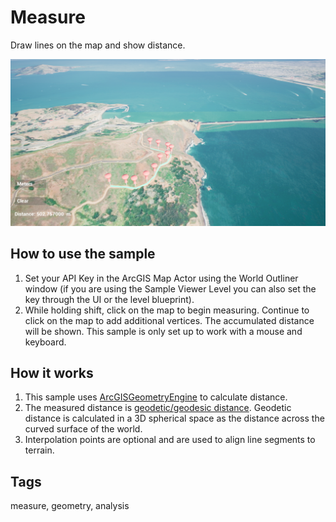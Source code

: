 # Measure

Draw lines on the map and show distance.

![Measure](Measure.png)

## How to use the sample

1. Set your API Key in the ArcGIS Map Actor using the World Outliner window (if you are using the Sample Viewer Level you can also set the key through the UI or the level blueprint).
2. While holding shift, click on the map to begin measuring. Continue to click on the map to add additional vertices. The accumulated distance will be shown. This sample is only set up to work with a mouse and keyboard.

## How it works

1. This sample uses [ArcGISGeometryEngine](https://developers.arcgis.com/unity/api-reference/gameengine/geometry/arcgisgeometryengine#distancegeodetic) to calculate distance. 
2. The measured distance is [geodetic/geodesic distance](https://pro.arcgis.com/en/pro-app/2.8/tool-reference/spatial-analyst/geodesic-versus-planar-distance.htm). Geodetic distance is calculated in a 3D spherical space as the distance across the curved surface of the world.
3. Interpolation points are optional and are used to align line segments to terrain. 

## Tags

measure, geometry, analysis
